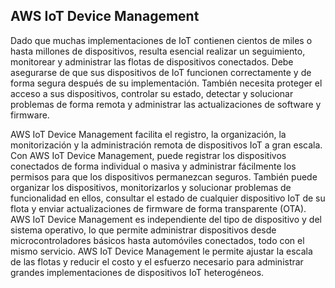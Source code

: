 ## AWS IoT Device Management
Dado que muchas implementaciones de IoT contienen cientos de miles o hasta millones de dispositivos, resulta esencial realizar un seguimiento, monitorear y administrar las flotas de dispositivos conectados. Debe asegurarse de que sus dispositivos de IoT funcionen correctamente y de forma segura después de su implementación. También necesita proteger el acceso a sus dispositivos, controlar su estado, detectar y solucionar problemas de forma remota y administrar las actualizaciones de software y firmware.

AWS IoT Device Management facilita el registro, la organización, la monitorización y la administración remota de dispositivos IoT a gran escala. Con AWS IoT Device Management, puede registrar los dispositivos conectados de forma individual o masiva y administrar fácilmente los permisos para que los dispositivos permanezcan seguros. También puede organizar los dispositivos, monitorizarlos y solucionar problemas de funcionalidad en ellos, consultar el estado de cualquier dispositivo IoT de su flota y enviar actualizaciones de firmware de forma transparente (OTA). AWS IoT Device Management es independiente del tipo de dispositivo y del sistema operativo, lo que permite administrar dispositivos desde microcontroladores básicos hasta automóviles conectados, todo con el mismo servicio. AWS IoT Device Management le permite ajustar la escala de las flotas y reducir el costo y el esfuerzo necesario para administrar grandes implementaciones de dispositivos IoT heterogéneos.

